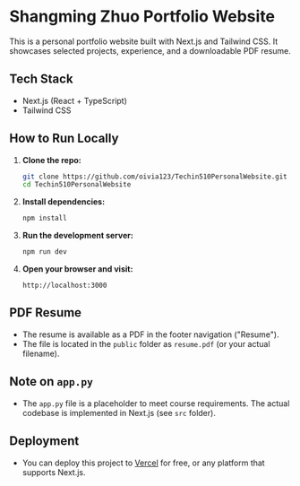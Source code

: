 # Shangming Zhuo Portfolio Website

This is a personal portfolio website built with Next.js and Tailwind CSS. It showcases selected projects, experience, and a downloadable PDF resume.

## Tech Stack
- Next.js (React + TypeScript)
- Tailwind CSS

## How to Run Locally

1. **Clone the repo:**
   ```bash
   git clone https://github.com/oivia123/Techin510PersonalWebsite.git
   cd Techin510PersonalWebsite
   ```

2. **Install dependencies:**
   ```bash
   npm install
   ```

3. **Run the development server:**
   ```bash
   npm run dev
   ```

4. **Open your browser and visit:**
   ```
   http://localhost:3000
   ```

## PDF Resume
- The resume is available as a PDF in the footer navigation ("Resume").
- The file is located in the `public` folder as `resume.pdf` (or your actual filename).

## Note on `app.py`
- The `app.py` file is a placeholder to meet course requirements. The actual codebase is implemented in Next.js (see `src` folder).

## Deployment
- You can deploy this project to [Vercel](https://vercel.com/) for free, or any platform that supports Next.js.


